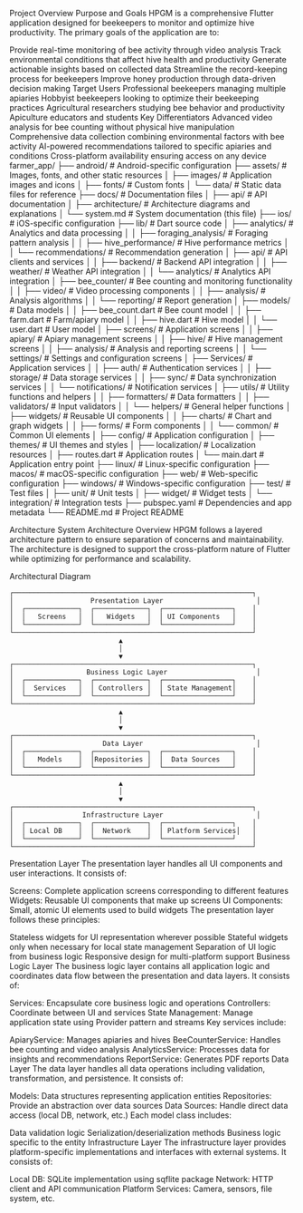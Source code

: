 Project Overview
Purpose and Goals
HPGM is a comprehensive Flutter application designed for beekeepers to monitor and optimize hive productivity. The primary goals of the application are to:

Provide real-time monitoring of bee activity through video analysis
Track environmental conditions that affect hive health and productivity
Generate actionable insights based on collected data
Streamline the record-keeping process for beekeepers
Improve honey production through data-driven decision making
Target Users
Professional beekeepers managing multiple apiaries
Hobbyist beekeepers looking to optimize their beekeeping practices
Agricultural researchers studying bee behavior and productivity
Apiculture educators and students
Key Differentiators
Advanced video analysis for bee counting without physical hive manipulation
Comprehensive data collection combining environmental factors with bee activity
AI-powered recommendations tailored to specific apiaries and conditions
Cross-platform availability ensuring access on any device
farmer_app/
├── android/                  # Android-specific configuration
├── assets/                   # Images, fonts, and other static resources
│   ├── images/               # Application images and icons
│   ├── fonts/                # Custom fonts
│   └── data/                 # Static data files for reference
├── docs/                     # Documentation files
│   ├── api/                  # API documentation
│   ├── architecture/         # Architecture diagrams and explanations
│   └── system.md             # System documentation (this file)
├── ios/                      # iOS-specific configuration
├── lib/                      # Dart source code
│   ├── analytics/            # Analytics and data processing
│   │   ├── foraging_analysis/  # Foraging pattern analysis
│   │   ├── hive_performance/   # Hive performance metrics
│   │   └── recommendations/    # Recommendation generation
│   ├── api/                  # API clients and services
│   │   ├── backend/          # Backend API integration
│   │   ├── weather/          # Weather API integration
│   │   └── analytics/        # Analytics API integration
│   ├── bee_counter/          # Bee counting and monitoring functionality
│   │   ├── video/            # Video processing components
│   │   ├── analysis/         # Analysis algorithms
│   │   └── reporting/        # Report generation
│   ├── models/               # Data models
│   │   ├── bee_count.dart    # Bee count model
│   │   ├── farm.dart         # Farm/apiary model
│   │   ├── hive.dart         # Hive model
│   │   └── user.dart         # User model
│   ├── screens/              # Application screens
│   │   ├── apiary/           # Apiary management screens
│   │   ├── hive/             # Hive management screens
│   │   ├── analysis/         # Analysis and reporting screens
│   │   └── settings/         # Settings and configuration screens
│   ├── Services/             # Application services
│   │   ├── auth/             # Authentication services
│   │   ├── storage/          # Data storage services
│   │   ├── sync/             # Data synchronization services
│   │   └── notifications/    # Notification services
│   ├── utils/                # Utility functions and helpers
│   │   ├── formatters/       # Data formatters
│   │   ├── validators/       # Input validators
│   │   └── helpers/          # General helper functions
│   ├── widgets/              # Reusable UI components
│   │   ├── charts/           # Chart and graph widgets
│   │   ├── forms/            # Form components
│   │   └── common/           # Common UI elements
│   ├── config/               # Application configuration
│   ├── themes/               # UI themes and styles
│   ├── localization/         # Localization resources
│   ├── routes.dart           # Application routes
│   └── main.dart             # Application entry point
├── linux/                    # Linux-specific configuration
├── macos/                    # macOS-specific configuration
├── web/                      # Web-specific configuration
├── windows/                  # Windows-specific configuration
├── test/                     # Test files
│   ├── unit/                 # Unit tests
│   ├── widget/               # Widget tests
│   └── integration/          # Integration tests
├── pubspec.yaml              # Dependencies and app metadata
└── README.md                 # Project README


Architecture
System Architecture Overview
HPGM follows a layered architecture pattern to ensure separation of concerns and maintainability. The architecture is designed to support the cross-platform nature of Flutter while optimizing for performance and scalability.

Architectural Diagram
```
┌───────────────────────────────────────────────────────────┐
│                   Presentation Layer                       │
│  ┌─────────────┐  ┌─────────────┐  ┌─────────────────┐    │
│  │   Screens   │  │   Widgets   │  │ UI Components   │    │
│  └─────────────┘  └─────────────┘  └─────────────────┘    │
└───────────────────────────────────────────────────────────┘
                           ▲
                           │
                           ▼
┌───────────────────────────────────────────────────────────┐
│                  Business Logic Layer                      │
│  ┌─────────────┐  ┌─────────────┐  ┌─────────────────┐    │
│  │  Services   │  │ Controllers │  │ State Management│    │
│  └─────────────┘  └─────────────┘  └─────────────────┘    │
└───────────────────────────────────────────────────────────┘
                           ▲
                           │
                           ▼
┌───────────────────────────────────────────────────────────┐
│                      Data Layer                            │
│  ┌─────────────┐  ┌─────────────┐  ┌─────────────────┐    │
│  │   Models    │  │Repositories │  │  Data Sources   │    │
│  └─────────────┘  └─────────────┘  └─────────────────┘    │
└───────────────────────────────────────────────────────────┘
                           ▲
                           │
                           ▼
┌───────────────────────────────────────────────────────────┐
│                 Infrastructure Layer                       │
│  ┌─────────────┐  ┌─────────────┐  ┌─────────────────┐    │
│  │ Local DB    │  │  Network    │  │ Platform Services│   │
│  └─────────────┘  └─────────────┘  └─────────────────┘    │
└───────────────────────────────────────────────────────────┘
```

Presentation Layer
The presentation layer handles all UI components and user interactions. It consists of:

Screens: Complete application screens corresponding to different features
Widgets: Reusable UI components that make up screens
UI Components: Small, atomic UI elements used to build widgets
The presentation layer follows these principles:

Stateless widgets for UI representation wherever possible
Stateful widgets only when necessary for local state management
Separation of UI logic from business logic
Responsive design for multi-platform support
Business Logic Layer
The business logic layer contains all application logic and coordinates data flow between the presentation and data layers. It consists of:

Services: Encapsulate core business logic and operations
Controllers: Coordinate between UI and services
State Management: Manage application state using Provider pattern and streams
Key services include:

ApiaryService: Manages apiaries and hives
BeeCounterService: Handles bee counting and video analysis
AnalyticsService: Processes data for insights and recommendations
ReportService: Generates PDF reports
Data Layer
The data layer handles all data operations including validation, transformation, and persistence. It consists of:

Models: Data structures representing application entities
Repositories: Provide an abstraction over data sources
Data Sources: Handle direct data access (local DB, network, etc.)
Each model class includes:

Data validation logic
Serialization/deserialization methods
Business logic specific to the entity
Infrastructure Layer
The infrastructure layer provides platform-specific implementations and interfaces with external systems. It consists of:

Local DB: SQLite implementation using sqflite package
Network: HTTP client and API communication
Platform Services: Camera, sensors, file system, etc.